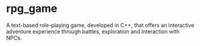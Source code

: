 # rpg_game
A text-based role-playing game, developed in C++, that offers an interactive adventure experience through battles, exploration and interaction with NPCs.
